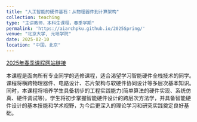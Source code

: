 ```yaml
---
title: "人工智能的硬件基石：从物理器件到计算架构"
collection: teaching
type: "主讲教师，本科生课程，春季学期"
permalink: 'https://aiarchpku.github.io/2025Spring/'
venue: "北京大学, 元培学院"
date: 2025-02-10
location: "中国，北京"
---
```


<p><a href="https://aiarchpku.github.io/2025Spring/">2025年春季课程网站链接</a></p>

本课程是面向所有专业同学的选修课程，适合渴望学习智能硬件全栈技术的同学。课程将横跨物理器件、电路设计、芯片架构与软硬件协同设计等多层次基本知识。同时，本课程将培养学生具备初步的工程实践能力(简单算法的硬件实现、系统仿真、硬件调试等)。学生将初步掌握智能硬件设计的跨层次方法学，并具备智能硬件设计的基本技能和学术视野，为今后更深入的理论学习和研究实践奠定良好基础。
